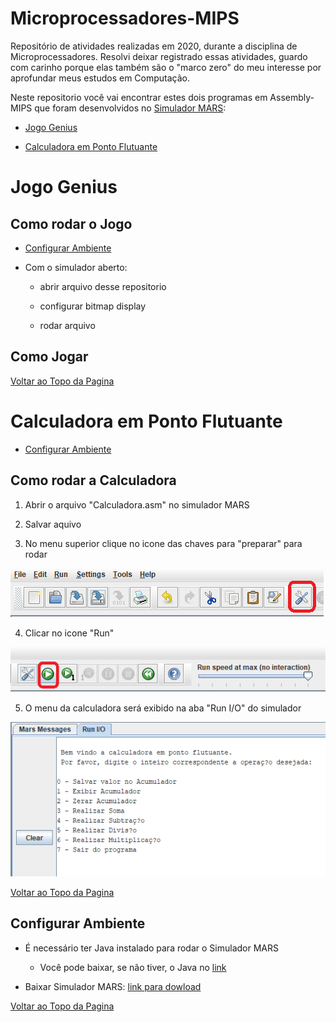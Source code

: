 <a id="topo"></a>
# Microprocessadores-MIPS

Repositório de atividades realizadas em 2020, durante a disciplina de Microprocessadores. Resolvi deixar registrado essas atividades, 
guardo com carinho porque elas também são o "marco zero" do meu interesse por aprofundar meus estudos em Computação. 

Neste repositorio você vai encontrar estes dois programas em Assembly-MIPS 
que foram desenvolvidos no [Simulador MARS](http://courses.missouristate.edu/kenvollmar/mars/):

- [Jogo Genius](#jogoGenius)

- [Calculadora em Ponto Flutuante](#calculadora)



<a id="jogoGenius"></a>
# Jogo Genius

## Como rodar o Jogo

- [Configurar Ambiente](#configuracao)

- Com o simulador aberto:

    - abrir arquivo desse repositorio 

    - configurar bitmap display

    - rodar arquivo

## Como Jogar



[Voltar ao Topo da Pagina](#topo)



<a id="calculadora"></a>
# Calculadora em Ponto Flutuante

- [Configurar Ambiente](#configuracao)

## Como rodar a Calculadora

1. Abrir o arquivo "Calculadora.asm" no simulador MARS

2. Salvar aquivo

3. No menu superior clique no icone das chaves para "preparar" para rodar

![icone na forma de ferramenta no MARS](images/icone_ferramenta.png)

4. Clicar no icone "Run" 

![icone circular ](images/icone_run.png)

5. O menu da calculadora será exibido na aba "Run I/O" do simulador

![Menu inicia da Calculadora](images/menu_inicial_calculadora.png)



[Voltar ao Topo da Pagina](#topo)



<a id="configuracao"></a>
## Configurar Ambiente

- É necessário ter Java instalado para rodar o Simulador MARS 
    - Você pode baixar, se não tiver, o Java no [link](https://www.java.com/pt-BR/download/manual.jsp)

- Baixar Simulador MARS: [link para dowload](https://courses.missouristate.edu/KenVollmar/mars/download.htm)

[Voltar ao Topo da Pagina](#topo)
